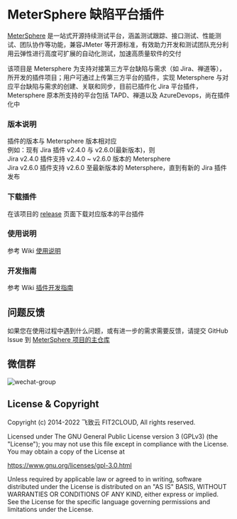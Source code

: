 MeterSphere 缺陷平台插件
=============================
[MeterSphere](https://github.com/metersphere/metersphere) 是一站式开源持续测试平台，涵盖测试跟踪、接口测试、性能测试、团队协作等功能，兼容JMeter 等开源标准，有效助力开发和测试团队充分利用云弹性进行高度可扩展的自动化测试，加速高质量软件的交付

该项目是 Metersphere 为支持对接第三方平台缺陷与需求（如 Jira、禅道等），所开发的插件项目；用户可通过上传第三方平台的插件，实现 Metersphere 与对应平台缺陷与需求的创建、关联和同步，目前已插件化 Jira 平台插件，Metersphere 原本所支持的平台包括 TAPD、禅道以及 AzureDevops，尚在插件化中

### 版本说明
插件的版本与 Metersphere 版本相对应
<br>
例如：现有 Jira 插件 v2.4.0 与 v2.6.0(最新版本)，则
<br>
Jira v2.4.0 插件支持 v2.4.0 ~ v2.6.0 版本的 Metersphere
<br>
Jira v2.6.0 插件支持 v2.6.0 至最新版本的 Metersphere，直到有新的 Jira 插件发布

### 下载插件
在该项目的 [release](https://github.com/metersphere/metersphere-platform-plugin/releases) 页面下载对应版本的平台插件

### 使用说明
参考 Wiki [使用说明](https://github.com/metersphere/metersphere-platform-plugin/wiki/%E4%BD%BF%E7%94%A8%E8%AF%B4%E6%98%8E)

### 开发指南
参考 Wiki [插件开发指南](https://github.com/metersphere/metersphere-platform-plugin/wiki/%E6%8F%92%E4%BB%B6%E5%BC%80%E5%8F%91%E6%8C%87%E5%8D%97)

## 问题反馈

如果您在使用过程中遇到什么问题，或有进一步的需求需要反馈，请提交 GitHub Issue 到 [MeterSphere 项目的主仓库](https://github.com/metersphere/metersphere/issues)
  
## 微信群

![wechat-group](https://metersphere.oss-cn-hangzhou.aliyuncs.com/img/wechat-group.png)

## License & Copyright

Copyright (c) 2014-2022 飞致云 FIT2CLOUD, All rights reserved.

Licensed under The GNU General Public License version 3 (GPLv3)  (the "License"); you may not use this file except in compliance with the License. You may obtain a copy of the License at

https://www.gnu.org/licenses/gpl-3.0.html

Unless required by applicable law or agreed to in writing, software distributed under the License is distributed on an "AS IS" BASIS, WITHOUT WARRANTIES OR CONDITIONS OF ANY KIND, either express or implied. See the License for the specific language governing permissions and limitations under the License.
